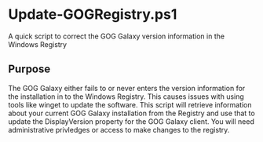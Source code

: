 # Update-GOGRegistry.ps1

A quick script to correct the GOG Galaxy version information in the Windows Registry

## Purpose

The GOG Galaxy either fails to or never enters the version information for the installation in to the Windows Registry. This causes issues with using tools like winget to update the software. This script will retrieve information about your current GOG Galaxy installation from the Registry and use that to update the DisplayVersion property for the GOG Galaxy client. You will need administrative privledges or access to make changes to the registry.
